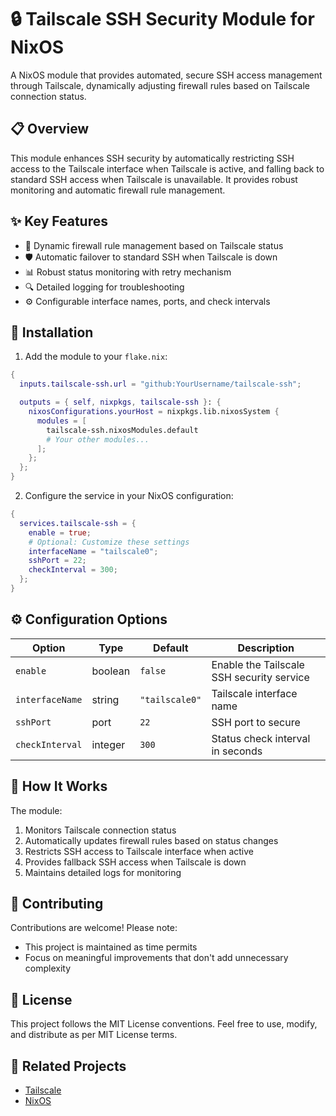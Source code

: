 # 🔒 Tailscale SSH Security Module for NixOS

A NixOS module that provides automated, secure SSH access management through Tailscale, dynamically adjusting firewall rules based on Tailscale connection status.

## 📋 Overview

This module enhances SSH security by automatically restricting SSH access to the Tailscale interface when Tailscale is active, and falling back to standard SSH access when Tailscale is unavailable. It provides robust monitoring and automatic firewall rule management.

## ✨ Key Features

- 🔄 Dynamic firewall rule management based on Tailscale status
- 🛡️ Automatic failover to standard SSH when Tailscale is down
- 📊 Robust status monitoring with retry mechanism
- 🔍 Detailed logging for troubleshooting
- ⚙️ Configurable interface names, ports, and check intervals

## 🚀 Installation

1. Add the module to your `flake.nix`:

```nix
{
  inputs.tailscale-ssh.url = "github:YourUsername/tailscale-ssh";

  outputs = { self, nixpkgs, tailscale-ssh }: {
    nixosConfigurations.yourHost = nixpkgs.lib.nixosSystem {
      modules = [
        tailscale-ssh.nixosModules.default
        # Your other modules...
      ];
    };
  };
}
```

2. Configure the service in your NixOS configuration:

```nix
{
  services.tailscale-ssh = {
    enable = true;
    # Optional: Customize these settings
    interfaceName = "tailscale0";
    sshPort = 22;
    checkInterval = 300;
  };
}
```

## ⚙️ Configuration Options

| Option          | Type    | Default        | Description                               |
| --------------- | ------- | -------------- | ----------------------------------------- |
| `enable`        | boolean | `false`        | Enable the Tailscale SSH security service |
| `interfaceName` | string  | `"tailscale0"` | Tailscale interface name                  |
| `sshPort`       | port    | `22`           | SSH port to secure                        |
| `checkInterval` | integer | `300`          | Status check interval in seconds          |

## 🔧 How It Works

The module:

1. Monitors Tailscale connection status
2. Automatically updates firewall rules based on status changes
3. Restricts SSH access to Tailscale interface when active
4. Provides fallback SSH access when Tailscale is down
5. Maintains detailed logs for monitoring

## 🤝 Contributing

Contributions are welcome! Please note:

- This project is maintained as time permits
- Focus on meaningful improvements that don't add unnecessary complexity

## 📄 License

This project follows the MIT License conventions. Feel free to use, modify, and distribute as per MIT License terms.

## 🔗 Related Projects

- [Tailscale](https://github.com/tailscale/tailscale)
- [NixOS](https://github.com/NixOS/nixpkgs)
